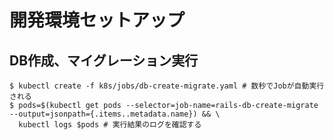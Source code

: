 
# 開発環境セットアップ

## DB作成、マイグレーション実行

    $ kubectl create -f k8s/jobs/db-create-migrate.yaml # 数秒でJobが自動実行される
    $ pods=$(kubectl get pods --selector=job-name=rails-db-create-migrate --output=jsonpath={.items..metadata.name}) && \
      kubectl logs $pods # 実行結果のログを確認する
